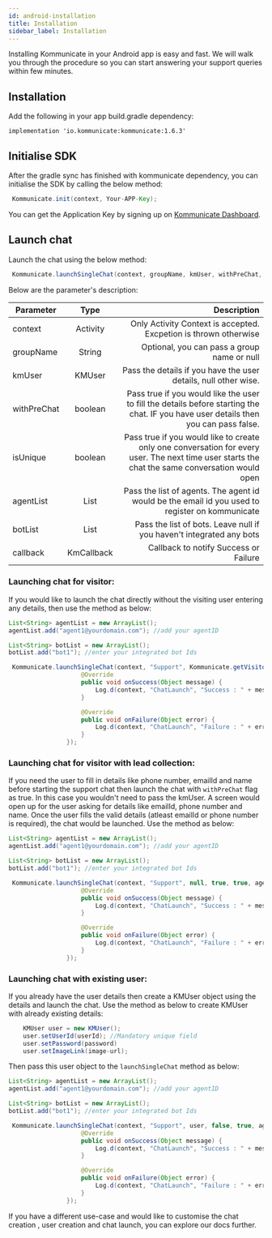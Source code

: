 ```yaml
---
id: android-installation
title: Installation
sidebar_label: Installation
---
```



Installing Kommunicate in your Android app is easy and fast. We will walk you through the procedure so you can start answering your support queries within few minutes.<br />

## Installation 

Add the following in your app build.gradle dependency:

```
implementation 'io.kommunicate:kommunicate:1.6.3'
```

## Initialise SDK
After the gradle sync has finished with kommunicate dependency, you can initialise the SDK by calling the below method:
```java
 Kommunicate.init(context, Your-APP-Key);
```

You can get the Application Key by signing up on [Kommunicate Dashboard](https://dashboard.kommunicate.io).


## Launch chat

Launch the chat using the below method:

```java
 Kommunicate.launchSingleChat(context, groupName, kmUser, withPreChat, isUnique, agentList, botList, callback);
```

Below are the parameter's description:

| Parameter        | Type           | Description  |
| ------------- |:-------------:| -----:|
| context      | Activity | Only Activity Context is accepted. Excpetion is thrown otherwise  |
| groupName      | String      |   Optional, you can pass a group name or null |
| kmUser | KMUser     |    Pass the details if you have the user details, null other wise. |
| withPreChat | boolean      |   Pass true if you would like the user to fill the details before starting the chat. IF you have user details then you can pass false. |
| isUnique | boolean      |    Pass true if you would like to create only one conversation for every user. The next time user starts the chat the same conversation would open |
| agentList | List<String>      |    Pass the list of agents. The agent id would be the email id you used to register on kommunicate|
| botList | List<String>      |    Pass the list of bots. Leave null if you haven't integrated any bots |
| callback | KmCallback      |    Callback to notify Success or Failure |

### Launching chat for visitor:
If you would like to launch the chat directly without the visiting user entering any details, then use the method as below:

```java
List<String> agentList = new ArrayList();
agentList.add("agent1@yourdomain.com"); //add your agentID

List<String> botList = new ArrayList();
botList.add("bot1"); //enter your integrated bot Ids

 Kommunicate.launchSingleChat(context, "Support", Kommunicate.getVisitor(), false, true, agentList, botList, new KmCallback(){
                    @Override
                    public void onSuccess(Object message) {
                        Log.d(context, "ChatLaunch", "Success : " + message);
                    }

                    @Override
                    public void onFailure(Object error) {
                        Log.d(context, "ChatLaunch", "Failure : " + error);
                    }
                });
```

### Launching chat for visitor with lead collection:
If you need the user to fill in details like phone number, emailId and name before starting the support chat then launch the chat with `withPreChat` flag as true. In this case you wouldn't need to pass the kmUser. A screen would open up for the user asking for details like emailId, phone number and name. Once the user fills the valid details (atleast emailId or phone number is required), the chat would be launched. Use the method as below:

```java
List<String> agentList = new ArrayList();
agentList.add("agent1@yourdomain.com"); //add your agentID

List<String> botList = new ArrayList();
botList.add("bot1"); //enter your integrated bot Ids

 Kommunicate.launchSingleChat(context, "Support", null, true, true, agentList, botList, new KmCallback(){
                    @Override
                    public void onSuccess(Object message) {
                        Log.d(context, "ChatLaunch", "Success : " + message);
                    }

                    @Override
                    public void onFailure(Object error) {
                        Log.d(context, "ChatLaunch", "Failure : " + error);
                    }
                });
```

### Launching chat with existing user:
If you already have the user details then create a KMUser object using the details and launch the chat. Use the method as below to create KMUser with already existing details:

```java
    KMUser user = new KMUser();
    user.setUserId(userId); //Mandatory unique field
    user.setPassword(password)
    user.setImageLink(image-url);
```

Then pass this user object to the `launchSingleChat` method as below:

```java
List<String> agentList = new ArrayList();
agentList.add("agent1@yourdomain.com"); //add your agentID

List<String> botList = new ArrayList();
botList.add("bot1"); //enter your integrated bot Ids

 Kommunicate.launchSingleChat(context, "Support", user, false, true, agentList, botList, new KmCallback(){
                    @Override
                    public void onSuccess(Object message) {
                        Log.d(context, "ChatLaunch", "Success : " + message);
                    }

                    @Override
                    public void onFailure(Object error) {
                        Log.d(context, "ChatLaunch", "Failure : " + error);
                    }
                });
```

If you have a different use-case and would like to customise the chat creation , user creation and chat launch, you can explore our docs further.
